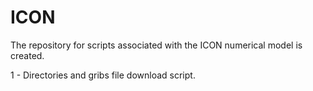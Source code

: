 # ICON
The repository for scripts associated with the ICON numerical model is created.

1 - Directories and gribs file download script.
